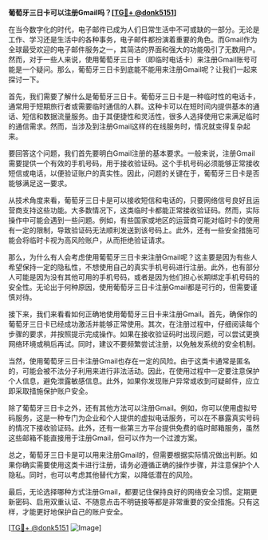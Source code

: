 **葡萄牙三日卡可以注册Gmail吗？[[TG💪+ @donk5151](https://t.me/s/donk5151)]**

在当今数字化的时代，电子邮件已成为人们日常生活中不可或缺的一部分。无论是工作、学习还是生活中的各种事务，电子邮件都扮演着重要的角色。而Gmail作为全球最受欢迎的电子邮件服务之一，其简洁的界面和强大的功能吸引了无数用户。然而，对于一些人来说，使用葡萄牙三日卡（即临时电话卡）来注册Gmail账号可能是一个疑问。那么，葡萄牙三日卡到底能不能用来注册Gmail呢？让我们一起来探讨一下。

首先，我们需要了解什么是葡萄牙三日卡。葡萄牙三日卡是一种临时性的电话卡，通常用于短期旅行者或需要临时通信的人群。这种卡可以在短时间内提供基本的通话、短信和数据流量服务。由于其便捷性和灵活性，很多人选择使用它来满足临时的通信需求。然而，当涉及到注册Gmail这样的在线服务时，情况就变得复杂起来。

要回答这个问题，我们首先要明白Gmail注册的基本要求。一般来说，注册Gmail需要提供一个有效的手机号码，用于接收验证码。这个手机号码必须能够正常接收短信或电话，以便验证账户的真实性。因此，问题的关键在于，葡萄牙三日卡是否能够满足这一要求。

从技术角度来看，葡萄牙三日卡是可以接收短信和电话的，只要网络信号良好且运营商支持这些功能。大多数情况下，这类临时卡都能正常接收验证码。然而，实际操作中可能会遇到一些问题。例如，有些国家或地区的运营商可能对临时卡的使用有一定的限制，导致验证码无法顺利发送到该号码上。此外，还有一些安全措施可能会将临时卡视为高风险账户，从而拒绝验证请求。

那么，为什么有人会考虑使用葡萄牙三日卡来注册Gmail呢？这主要是因为有些人希望保持一定的隐私性，不想使用自己的真实手机号码进行注册。此外，也有部分人可能是因为没有其他可用的手机号码，或者是因为他们担心长期绑定手机号码的安全性。无论出于何种原因，使用葡萄牙三日卡注册Gmail都是可行的，但需要谨慎对待。

接下来，我们来看看如何正确地使用葡萄牙三日卡来注册Gmail。首先，确保你的葡萄牙三日卡已经成功激活并能够正常使用。其次，在注册过程中，仔细阅读每个步骤的要求，并按照提示完成操作。如果在接收验证码时出现问题，可以尝试更换网络环境或稍后再试。同时，建议不要频繁尝试注册，以免触发系统的安全机制。

当然，使用葡萄牙三日卡注册Gmail也存在一定的风险。由于这类卡通常是匿名的，可能会被不法分子利用来进行非法活动。因此，在使用过程中一定要注意保护个人信息，避免泄露敏感信息。此外，如果你发现账户异常或收到可疑邮件，应立即采取措施保护账户安全。

除了葡萄牙三日卡之外，还有其他方法可以注册Gmail。例如，你可以使用虚拟号码服务，这是一种专门为企业和个人提供的虚拟电话服务，可以在不暴露真实号码的情况下接收验证码。此外，还有一些第三方平台提供免费的临时邮箱服务，虽然这些邮箱不能直接用于注册Gmail，但可以作为一个过渡方案。

总之，葡萄牙三日卡是可以用来注册Gmail的，但需要根据实际情况做出判断。如果你确实需要使用这类卡进行注册，请务必遵循正确的操作步骤，并注意保护个人隐私。同时，也可以考虑其他替代方案，以降低潜在的风险。

最后，无论选择哪种方式注册Gmail，都要记住保持良好的网络安全习惯。定期更新密码、启用双重认证、不随意点击不明链接等都是非常重要的安全措施。只有这样，才能更好地保护自己的账户安全。

[[TG💪+ @donk5151](https://t.me/s/donk5151) ![Image](https://i.postimg.cc/rwNCRYN7/Snipaste-2025-04-30-17-27-05.png)]